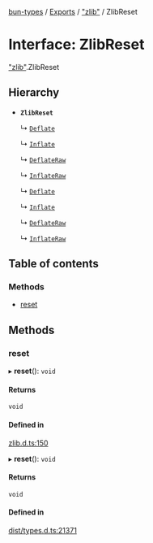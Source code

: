 [bun-types](https://github.com/oven-sh/bun-types/blob/master/api-docs/README.md) / [Exports](https://github.com/oven-sh/bun-types/blob/master/api-docs/modules.md) / ["zlib"](https://github.com/oven-sh/bun-types/blob/master/api-docs/modules/zlib_.md) / ZlibReset

# Interface: ZlibReset

["zlib"](https://github.com/oven-sh/bun-types/blob/master/api-docs/modules/zlib_.md).ZlibReset

## Hierarchy

- **`ZlibReset`**

  ↳ [`Deflate`](https://github.com/oven-sh/bun-types/blob/master/api-docs/interfaces/zlib_.Deflate-1.md)

  ↳ [`Inflate`](https://github.com/oven-sh/bun-types/blob/master/api-docs/interfaces/zlib_.Inflate-1.md)

  ↳ [`DeflateRaw`](https://github.com/oven-sh/bun-types/blob/master/api-docs/interfaces/zlib_.DeflateRaw-1.md)

  ↳ [`InflateRaw`](https://github.com/oven-sh/bun-types/blob/master/api-docs/interfaces/zlib_.InflateRaw-1.md)

  ↳ [`Deflate`](https://github.com/oven-sh/bun-types/blob/master/api-docs/interfaces/node_zlib_.Deflate-1.md)

  ↳ [`Inflate`](https://github.com/oven-sh/bun-types/blob/master/api-docs/interfaces/node_zlib_.Inflate-1.md)

  ↳ [`DeflateRaw`](https://github.com/oven-sh/bun-types/blob/master/api-docs/interfaces/node_zlib_.DeflateRaw-1.md)

  ↳ [`InflateRaw`](https://github.com/oven-sh/bun-types/blob/master/api-docs/interfaces/node_zlib_.InflateRaw-1.md)

## Table of contents

### Methods

- [reset](https://github.com/oven-sh/bun-types/blob/master/api-docs/interfaces/zlib_.ZlibReset.md#reset)

## Methods

### reset

▸ **reset**(): `void`

#### Returns

`void`

#### Defined in

[zlib.d.ts:150](https://github.com/valgaze/bun-types/blob/6f8dbf8/zlib.d.ts#L150)

▸ **reset**(): `void`

#### Returns

`void`

#### Defined in

[dist/types.d.ts:21371](https://github.com/valgaze/bun-types/blob/6f8dbf8/dist/types.d.ts#L21371)

